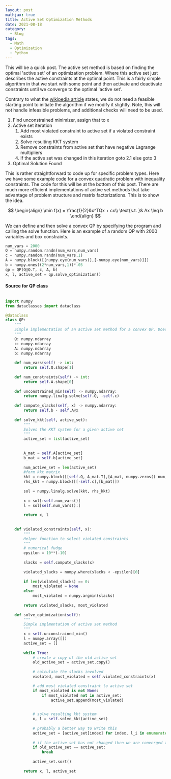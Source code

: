 ```yaml
---
layout: post
mathjax: true
title: Active Set Optimization Methods
date: 2021-08-18
category:
  - Blog
tags:
  - Math
  - Optimization
  - Python
---
```


This will be a quick post. The active set method is based on finding the optimal 'active set' of an optimization problem. Where this active set just describes the active constraints at the optimal point. This is a fairly simple algorithm in that we start with some point and then activate and deactivate constraints until we converge to the optimal 'active set'.

Contrary to what the [wikipedia article](https://en.wikipedia.org/wiki/Active-set_method) states, we do not need a feasible starting point to initiate the algorithm if we modify it slightly. Note, this will not handle infeasible problems, and additional checks will need to be used.

1. Find unconstrained minimizer, assign that to x
2. Active set iteration
    1. Add most violated constraint to active set if a violated constraint exists
    2. Solve resulting KKT system
    3. Remove constraints from active set that have negative Lagrange multipliers
    4. If the active set was changed in this iteration goto 2.1 else goto 3
3. Optimal Solution Found

This is rather straightforward to code up for specific problem types. Here we have some example code for a convex quadratic problem with inequality constraints. The code for this will be at the bottom of this post. There are much more efficient implementations of active set methods that take advantage of problem structure and matrix factorizations. This is to show the idea. 

$$
\begin{align}
\min f(x) = \frac{1}{2}&x^TQx + cx\\
\text{s.t. }& Ax \leq b
\end{align}
$$


We can define and then solve a convex QP by specifying the program and calling the solve function. Here is an example of a random QP with 2000 variables and box constraints.

```python
num_vars = 2000
Q = numpy.random.randn(num_vars,num_vars)
c = numpy.random.randn(num_vars,1)
A = numpy.block([[numpy.eye(num_vars)],[-numpy.eye(num_vars)]])
b = numpy.ones((2*num_vars,1))*.05
qp = QP(Q@Q.T, c, A, b)
x, l, active_set = qp.solve_optimization()
```

#### Source for QP class

```python

import numpy
from dataclasses import dataclass

@dataclass
class QP:
    """
    Simple implementation of an active set method for a convex QP. Does not handle infeasible problems
    """
    Q: numpy.ndarray
    c: numpy.ndarray
    A: numpy.ndarray
    b: numpy.ndarray
        
    def num_vars(self) -> int:
        return self.Q.shape[1]
    
    def num_constraints(self) -> int:
        return self.A.shape[0]
    
    def unconstrained_min(self) -> numpy.ndarray:
        return numpy.linalg.solve(self.Q, -self.c)
    
    def compute_slacks(self, x) -> numpy.ndarray:
        return self.b - self.A@x
    
    def solve_kkt(self, active_set):
        """
        Solves the KKT system for a given active set
        """
        active_set = list(active_set)
        
        
        A_mat = self.A[active_set]
        b_mat = self.b[active_set]
        
        num_active_set = len(active_set)
        #form kkt matrix
        kkt = numpy.block([[self.Q, A_mat.T],[A_mat, numpy.zeros(( num_active_set, num_active_set))]]) 
        rhs_kkt = numpy.block([[-self.c],[b_mat]])
        
        sol = numpy.linalg.solve(kkt, rhs_kkt)
        
        x = sol[:self.num_vars()]
        l = sol[self.num_vars():]
        
        return x, l
    
    
    def violated_constraints(self, x):
        """
        Helper function to select violated constraints
        """
        # numerical fudge
        epsilon = 10**(-10)
        
        slacks = self.compute_slacks(x)
        
        violated_slacks = numpy.where(slacks < -epsilon)[0]
    
        if len(violated_slacks) == 0:
            most_violated = None
        else:
            most_violated = numpy.argmin(slacks)
        
        return violated_slacks, most_violated
    
    def solve_optimization(self):
        """
        Simple implmentation of active set method
        """
        x = self.unconstrained_min()
        l = numpy.array([])
        active_set = []
        
        while True:    
            # create a copy of the old active set
            old_active_set = active_set.copy()
            
            # calculate the slacks involved
            violated, most_violated = self.violated_constraints(x)

            # add most violated constraint to active set
            if most_violated is not None:
                if most_violated not in active_set:
                    active_set.append(most_violated)
            

            # solve resulting kkt system
            x, l = self.solve_kkt(active_set)
            
            # probably a better way to write this
            active_set = [active_set[index] for index, l_i in enumerate(l) if l_i > 0]
            
            # if the active set has not changed then we are converged to an optimal point
            if old_active_set == active_set:
                break
            
            active_set.sort()
            
        return x, l, active_set

```

